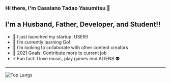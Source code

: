 ### Hi there, I'm Cassiano Tadao Yasumitsu 👋
## I'm a Husband, Father, Developer, and Student!!

- 🔭  I just launched my startup: USERi!
- 🌱  I’m currently learning Go!
- 👯  I’m looking to collaborate with other content creators
- 🥅  2021 Goals: Contribute more to current job
- ⚡  Fun fact: I love music, play games end ALIENS 👽

---

![Top Langs](https://github-readme-stats.vercel.app/api/top-langs/?username=cassianotadaoyasumitsu&langs_count=10&layout=compact)

